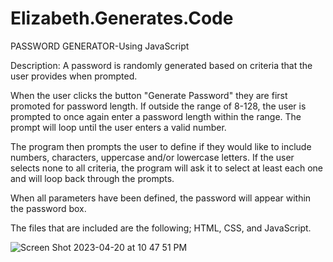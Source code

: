 # Elizabeth.Generates.Code

PASSWORD GENERATOR-Using JavaScript

Description: A password is randomly generated based on criteria that the user provides when prompted.

When the user clicks the button "Generate Password" they are first promoted for password length. If outside the range of 8-128, the user is prompted to once again enter a password length within the range. The prompt will loop until the user enters a valid number.

The program then prompts the user to define if they would like to include numbers, characters, uppercase and/or lowercase letters. If the user selects none to all criteria, the program will ask it to select at least each one and will loop back through the prompts.

When all parameters have been defined, the password will appear within the password box.

The files that are included are the following; HTML, CSS, and JavaScript.

![Screen Shot 2023-04-20 at 10 47 51 PM](https://user-images.githubusercontent.com/128547615/233528830-f9990e5e-0c7b-4283-8b3b-34f6e8434e3d.png)
